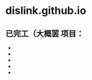# dislink.github.io
## 已完工（大概罢 项目：
+ [^midi2bdx]:Midi音乐转换为bdump v3结构文件
+ [^midi2mcfunction]:Midi音乐转换为mcpack行为包
+ [^img2mcfunction]:各种图片转换为放置方块的mcpack行为包
+ [^text2mcfunction]:文字转换为粒子画mcpack行为包
+ [^mcfunction2bdx]:mcfunction文件转换为bdump v3结构文件
~~其他基本都是抄的（悲~~
